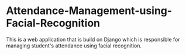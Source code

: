 # Attendance-Management-using-Facial-Recognition
This is a web application that is build on Django which is responsible for managing student's attendance using facial recognition.
